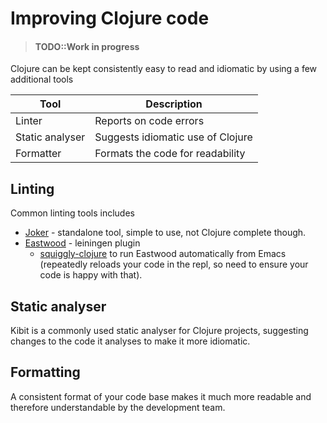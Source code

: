 # Improving Clojure code

> #### TODO::Work in progress

Clojure can be kept consistently easy to read and idiomatic by using a few additional tools

| Tool            | Description                       |
|-----------------|-----------------------------------|
| Linter          | Reports on code errors            |
| Static analyser | Suggests idiomatic use of Clojure |
| Formatter       | Formats the code for readability  |


## Linting
Common linting tools includes

* [Joker](https://github.com/candid82/joker) - standalone tool, simple to use, not Clojure complete though.
* [Eastwood](https://github.com/jonase/eastwood) - leiningen plugin
    * [squiggly-clojure](https://github.com/clojure-emacs/squiggly-clojure) to run Eastwood automatically from Emacs (repeatedly reloads your code in the repl, so need to ensure your code is happy with that).


## Static analyser

Kibit is a commonly used static analyser for Clojure projects, suggesting changes to the code it analyses to make it more idiomatic.


## Formatting

A consistent format of your code base makes it much more readable and therefore understandable by the development team.
